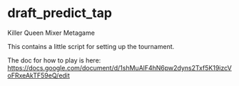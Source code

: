 # draft_predict_tap
Killer Queen Mixer Metagame

This contains a little script for setting up the tournament.

The doc for how to play is here: https://docs.google.com/document/d/1shMuAlF4hN6pw2dyns2Txf5K19izcVoFRxeAkTF59eQ/edit
